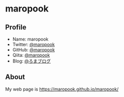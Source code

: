 # maropook

## Profile

- Name: maropook
- Twitter: [@maropook](https://twitter.com/maropook)
- GitHub: [@maropook](https://github.com/maropook)
- Qiita: [@maropook](https://qiita.com/maropook)
- Blog: [@ろまブログ](https://maropook.com/) 

## About

My web page is https://maropook.github.io/maropook/
